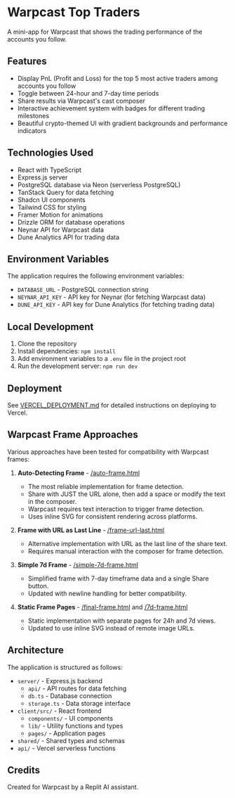 # Warpcast Top Traders

A mini-app for Warpcast that shows the trading performance of the accounts you follow.

## Features

- Display PnL (Profit and Loss) for the top 5 most active traders among accounts you follow
- Toggle between 24-hour and 7-day time periods
- Share results via Warpcast's cast composer
- Interactive achievement system with badges for different trading milestones
- Beautiful crypto-themed UI with gradient backgrounds and performance indicators

## Technologies Used

- React with TypeScript
- Express.js server
- PostgreSQL database via Neon (serverless PostgreSQL)
- TanStack Query for data fetching
- Shadcn UI components
- Tailwind CSS for styling
- Framer Motion for animations
- Drizzle ORM for database operations
- Neynar API for Warpcast data
- Dune Analytics API for trading data

## Environment Variables

The application requires the following environment variables:

- `DATABASE_URL` - PostgreSQL connection string
- `NEYNAR_API_KEY` - API key for Neynar (for fetching Warpcast data)
- `DUNE_API_KEY` - API key for Dune Analytics (for fetching trading data)

## Local Development

1. Clone the repository
2. Install dependencies: `npm install`
3. Add environment variables to a `.env` file in the project root
4. Run the development server: `npm run dev`

## Deployment

See [VERCEL_DEPLOYMENT.md](./VERCEL_DEPLOYMENT.md) for detailed instructions on deploying to Vercel.

## Warpcast Frame Approaches

Various approaches have been tested for compatibility with Warpcast frames:

1. **Auto-Detecting Frame** - [/auto-frame.html](https://warplet-traders.vercel.app/auto-frame.html)
   - The most reliable implementation for frame detection.
   - Share with JUST the URL alone, then add a space or modify the text in the composer.
   - Warpcast requires text interaction to trigger frame detection.
   - Uses inline SVG for consistent rendering across platforms.

2. **Frame with URL as Last Line** - [/frame-url-last.html](https://warplet-traders.vercel.app/frame-url-last.html)
   - Alternative implementation with URL as the last line of the share text.
   - Requires manual interaction with the composer for frame detection.

3. **Simple 7d Frame** - [/simple-7d-frame.html](https://warplet-traders.vercel.app/simple-7d-frame.html)
   - Simplified frame with 7-day timeframe data and a single Share button.
   - Updated with newline handling for better compatibility.

4. **Static Frame Pages** - [/final-frame.html](https://warplet-traders.vercel.app/final-frame.html) and [/7d-frame.html](https://warplet-traders.vercel.app/7d-frame.html)
   - Static implementation with separate pages for 24h and 7d views.
   - Updated to use inline SVG instead of remote image URLs.

## Architecture

The application is structured as follows:

- `server/` - Express.js backend
  - `api/` - API routes for data fetching
  - `db.ts` - Database connection
  - `storage.ts` - Data storage interface
- `client/src/` - React frontend
  - `components/` - UI components
  - `lib/` - Utility functions and types
  - `pages/` - Application pages
- `shared/` - Shared types and schemas
- `api/` - Vercel serverless functions

## Credits

Created for Warpcast by a Replit AI assistant.